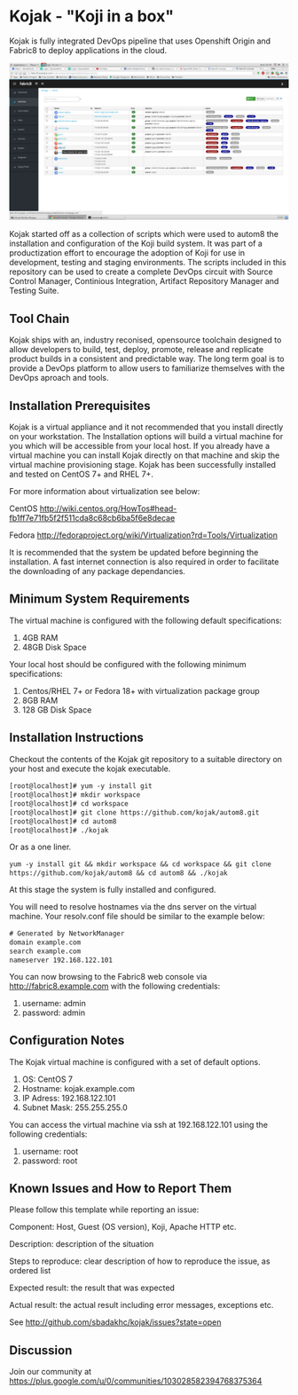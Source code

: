 Kojak - "Koji in a box"
=======================

Kojak is fully integrated DevOps pipeline that uses Openshift Origin and Fabric8 to deploy applications in the cloud.

![GitHub Logo](/slides/00.png)

Kojak started off as a collection of scripts which were used to autom8 the installation and configuration of the Koji build system. It was part of a productization effort to encourage the adoption of Koji for use in development, testing and staging environments.  The scripts included in this repository can be used to create a complete DevOps circuit with Source Control Manager, Continious Integration, Artifact Repository Manager and Testing Suite.
 
Tool Chain
----------

Kojak ships with an, industry reconised, opensource toolchain designed to allow developers to build, test, deploy, promote, release and replicate product builds in a consistent and predictable way.  The long term goal is to provide a DevOps platform to allow users to familiarize themselves with the DevOps aproach and tools.   

Installation Prerequisites
---------------------------

Kojak is a virtual appliance and it not recommended that you install directly on your workstation.  The Installation options will build a virtual machine for you which will be accessible from your local host.  If you already have a virtual machine you can install Kojak directly on that machine and skip the virtual machine provisioning stage.  Kojak has been successfully installed and tested on CentOS 7+ and RHEL 7+.

For more information about virtualization see below:

CentOS http://wiki.centos.org/HowTos#head-fb1ff7e71fb5f2f511cda8c68cb6ba5f6e8decae 

Fedora http://fedoraproject.org/wiki/Virtualization?rd=Tools/Virtualization

It is recommended that the system be updated before beginning the installation.  A fast internet connection is also required in order to facilitate the downloading of any package dependancies.

Minimum System Requirements
--------------------------- 

The virtual machine is configured with the following default specifications:

1. 4GB RAM
2. 48GB Disk Space

Your local host should be configured with the following minimum specifications:

1. Centos/RHEL 7+ or Fedora 18+ with virtualization package group
2. 8GB RAM
3. 128 GB Disk Space 

Installation Instructions
------------------------

Checkout the contents of the Kojak git repository to a suitable directory on your host and execute the kojak executable.
```
[root@localhost]# yum -y install git
[root@localhost]# mkdir workspace
[root@localhost]# cd workspace 
[root@localhost]# git clone https://github.com/kojak/autom8.git
[root@localhost]# cd autom8
[root@localhost]# ./kojak
```
Or as a one liner.
```
yum -y install git && mkdir workspace && cd workspace && git clone https://github.com/kojak/autom8 && cd autom8 && ./kojak
```

At this stage the system is fully installed and configured.  

You will need to resolve hostnames via the dns server on the virtual machine.  Your resolv.conf file should be similar to the example below:
```
# Generated by NetworkManager
domain example.com
search example.com
nameserver 192.168.122.101
```

You can now browsing to the Fabric8 web console via http://fabric8.example.com with the following credentials:
1. username: admin
2. password: admin


Configuration Notes
-------------------
The Kojak virtual machine is configured with a set of default options.  

1. OS: CentOS 7
2. Hostname: kojak.example.com
3. IP Adress: 192.168.122.101
4. Subnet Mask: 255.255.255.0

You can access the virtual machine via ssh at 192.168.122.101 using the following credentials:

1. username: root
2. password: root

Known Issues and How to Report Them
-----------------------------------

Please follow this template while reporting an issue:

Component: Host, Guest (OS version), Koji, Apache HTTP etc.

Description: description of the situation 

Steps to reproduce: clear description of how to reproduce the issue, as ordered list

Expected result: the result that was expected

Actual result: the actual result including error messages, exceptions etc.

See http://github.com/sbadakhc/kojak/issues?state=open

Discussion
----------

Join our community at https://plus.google.com/u/0/communities/103028582394768375364

